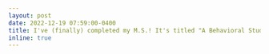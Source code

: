 ```yaml
---
layout: post
date: 2022-12-19 07:59:00-0400
title: I've (finally) completed my M.S.! It's titled "A Behavioral Study of the Impact of Imperfect Machine Suggestions on Engineering Design Decisions with Tradeoffs"
inline: true
---
```

